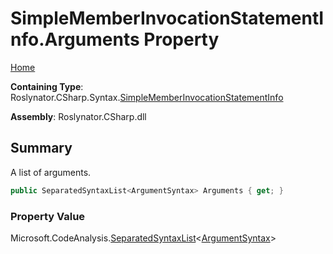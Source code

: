 <a name="_top"></a>

# SimpleMemberInvocationStatementInfo\.Arguments Property

[Home](../../../../../README.md#_top)

**Containing Type**: Roslynator\.CSharp\.Syntax\.[SimpleMemberInvocationStatementInfo](../README.md#_top)

**Assembly**: Roslynator\.CSharp\.dll

## Summary

A list of arguments\.

```csharp
public SeparatedSyntaxList<ArgumentSyntax> Arguments { get; }
```

### Property Value

Microsoft\.CodeAnalysis\.[SeparatedSyntaxList](https://docs.microsoft.com/en-us/dotnet/api/microsoft.codeanalysis.separatedsyntaxlist-1)\<[ArgumentSyntax](https://docs.microsoft.com/en-us/dotnet/api/microsoft.codeanalysis.csharp.syntax.argumentsyntax)>

